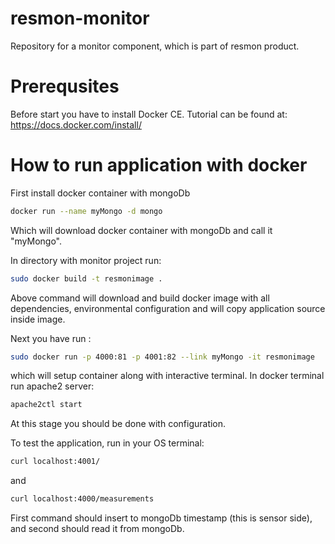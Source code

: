 # resmon-monitor
Repository for a monitor component, which is part of resmon product.

# Prerequsites
Before start you have to install Docker CE. Tutorial can be found at:
https://docs.docker.com/install/


# How to run application with docker

First install docker container with mongoDb
```bash
docker run --name myMongo -d mongo
```
Which will download docker container with mongoDb and call it "myMongo".

In directory with monitor project run:
```bash
sudo docker build -t resmonimage .
```
Above command will download and build docker image with all dependencies, environmental configuration 
and will copy application source inside image.


Next you have run :
```bash
sudo docker run -p 4000:81 -p 4001:82 --link myMongo -it resmonimage
```

which will setup container along with interactive terminal. In docker terminal run apache2 server:

```bash
apache2ctl start
```

At this stage you should be done with configuration.


To test the application, run in your OS terminal:
```bash
curl localhost:4001/
```
and

```bash
curl localhost:4000/measurements
```

First command should insert to mongoDb timestamp (this is sensor side), and second should read it from mongoDb.

